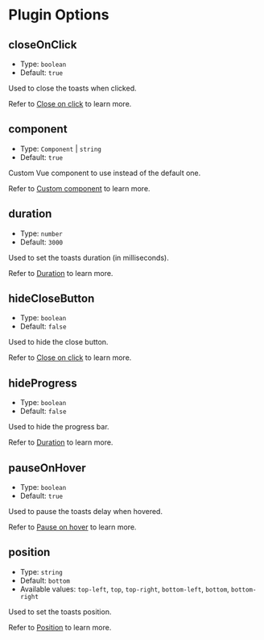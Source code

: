 # Plugin Options

## closeOnClick

- Type: `boolean`
- Default: `true`

Used to close the toasts when clicked.

Refer to [Close on click](../guide/conf-close-on-click) to learn more.

## component

- Type: `Component` | `string`
- Default: `true`

Custom Vue component to use instead of the default one.

Refer to [Custom component](../guide/conf-custom-toast) to learn more.

## duration

- Type: `number`
- Default: `3000`

Used to set the toasts duration (in milliseconds).

Refer to [Duration](../guide/conf-duration) to learn more.

## hideCloseButton

- Type: `boolean`
- Default: `false`

Used to hide the close button.

Refer to [Close on click](../guide/conf-close-on-click#hiding-the-close-button-hideclosebutton) to learn more.

## hideProgress

- Type: `boolean`
- Default: `false`

Used to hide the progress bar.

Refer to [Duration](../guide/conf-duration#progress-bar) to learn more.

## pauseOnHover

- Type: `boolean`
- Default: `true`

Used to pause the toasts delay when hovered.

Refer to [Pause on hover](../guide/conf-pause-on-hover) to learn more.

## position

- Type: `string`
- Default: `bottom`
- Available values: `top-left`, `top`, `top-right`, `bottom-left`, `bottom`, `bottom-right`

Used to set the toasts position.

Refer to [Position](../guide/conf-position) to learn more.
